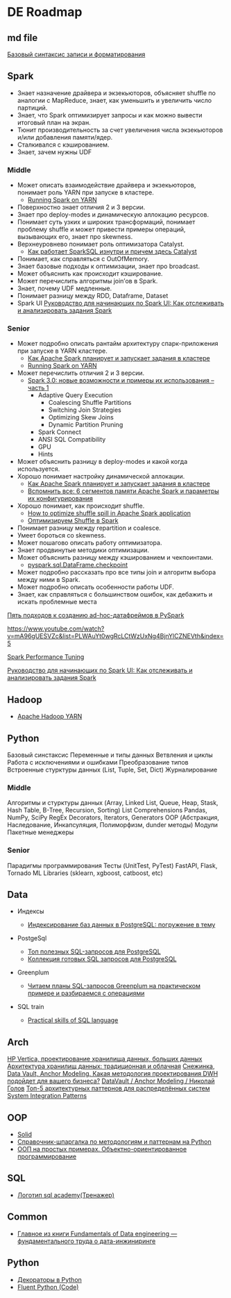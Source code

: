 # DE Roadmap

## md file
[Базовый синтаксис записи и форматирования](https://docs.github.com/ru/get-started/writing-on-github/getting-started-with-writing-and-formatting-on-github/basic-writing-and-formatting-syntax)

## Spark

- Знает назначение драйвера и экзекьюторов, объясняет shuffle по аналогии с MapReduce, знает, как уменьшить и увеличить число партиций. 
- Знает, что Spark оптимизирует запросы и как можно вывести итоговый план на экран. 
- Тюнит производительность за счет увеличения числа экзекьюторов и/или добавления памяти/ядер. 
- Сталкивался с кэшированием. 
- Знает, зачем нужны UDF

### Middle

- Может описать взаимодействие драйвера и экзекьюторов, понимает роль YARN при запуске в кластере. 
    - [Running Spark on YARN](https://spark.apache.org/docs/latest/running-on-yarn.html)
- Поверхностно знает отличия 2 и 3 версии. 
- Знает про deploy-modes и динамическую аллокацию ресурсов. 
- Понимает суть узких и широких трансформаций, понимает проблему shuffle и может привести примеры операций, вызывающих его, знает про skewness. 
- Верхнеуровнево понимает роль оптимизатора Catalyst.
    - [Как работает SparkSQL изнутри и причем здесь Catalyst](https://spark-school.ru/blog/how-catalyst-works/)
- Понимает, как справляться с OutOfMemory. 
- Знает базовые подходы к оптимизации, знает про broadcast. 
- Может объяснить как происходит кэширование. 
- Может перечислить алгоритмы join’ов в Spark. 
- Знает, почему UDF медленные. 
- Понимает разницу между RDD, Dataframe, Dataset
- Spark UI 
[Руководство для начинающих по Spark UI: Как отслеживать и анализировать задания Spark](https://habr.com/ru/companies/slurm/articles/771036/)

### Senior

- Может подробно описать рантайм архитектуру спарк-приложения при запуске в YARN кластере.
    - [Как Apache Spark планирует и запускает задания в кластере](https://bigdataschool.ru/blog/news/spark/spark-job-scheduling.html)
    - [Running Spark on YARN](https://spark.apache.org/docs/latest/running-on-yarn.html) 
- Может перечислить отличия 2 и 3 версии. 
    - [Spark 3.0: новые возможности и примеры их использования – часть 1](https://habr.com/ru/companies/newprolab/articles/530568/)
        - Adaptive Query Execution
            - Coalescing Shuffle Partitions
            - Switching Join Strategies
            - Optimizing Skew Joins
            - Dynamic Partition Pruning
        - Spark Connect
        - ANSI SQL Compatibility
        - GPU
        - Hints
- Может объяснить разницу в deploy-modes и какой когда используется. 
- Хорошо понимает настройку динамической аллокации.
    - [Как Apache Spark планирует и запускает задания в кластере](https://bigdataschool.ru/blog/news/spark/spark-job-scheduling.html)
    - [Вспомнить все: 6 сегментов памяти Apache Spark и параметры их конфигурирования](https://bigdataschool.ru/blog/jvm-spark-memory-types-and-configurations.html) 
- Хорошо понимает, как происходит shuffle. 
    - [How to optimize shuffle spill in Apache Spark application](https://stackoverflow.com/questions/30797724/how-to-optimize-shuffle-spill-in-apache-spark-application)
    - [Оптимизируем Shuffle в Spark](https://habr.com/ru/companies/X5Tech/articles/837348/)
- Понимает разницу между repartition и coalesce. 
- Умеет бороться со skewness. 
- Может пошагово описать работу оптимизатора. 
- Знает продвинутые методики оптимизации. 
- Может объяснить разницу между кэшированием и чекпоинтами. 
    - [pyspark.sql.DataFrame.checkpoint](https://spark.apache.org/docs/latest/api/python/reference/pyspark.sql/api/pyspark.sql.DataFrame.checkpoint.html)
- Может подробно рассказать про все типы join и алгоритм выбора между ними в Spark. 
- Может подробно описать особенности работы UDF. 
- Знает, как справляться с большинством ошибок, как дебажить и искать проблемные места

[Пять подходов к созданию ad-hoc-датафреймов в PySpark](https://habr.com/ru/companies/vk/articles/760796/)

https://www.youtube.com/watch?v=mA96gUESVZc&list=PLWAuYt0wgRcLCtWzUxNg4BjnYlCZNEVth&index=5

[Spark Performance Tuning](https://github.com/afaqueahmad7117/spark-experiments)

[Руководство для начинающих по Spark UI: Как отслеживать и анализировать задания Spark](https://habr.com/ru/companies/slurm/articles/771036/)

## Hadoop
- [Apache Hadoop YARN](https://hadoop.apache.org/docs/r3.1.1/hadoop-yarn/hadoop-yarn-site/YARN.html)

## Python

Базовый синстаксис
Переменные и типы данных
Ветвления и циклы
Работа с исключениями и ошибками
Преобразование типов
Встроенные стурктуры данных (List, Tuple, Set, Dict)
Журналирование

### Middle

Алгоритмы и стурктуры данных (Array, Linked List, Queue, Heap, Stask, Hash Table, B-Tree, Recursion, Sorting)
List Comprehensions
Pandas, NumPy, SciPy
RegEx
Decorators, Iterators, Generators
OOP (Абстракция, Наследование, Инкапсуляция, Полиморфизм, dunder методы)
Модули
Пакетные менеджеры

### Senior

Парадигмы программирования
Тесты (UnitTest, PyTest)
FastAPI, Flask, Tornado
ML Libraries (sklearn, xgboost, catboost, etc)


## Data
- Индексы
    - [Индексирование баз данных в PostgreSQL: погружение в тему](https://habr.com/ru/companies/ibs/articles/838492/)

- PostgeSql
    - [Топ полезных SQL-запросов для PostgreSQL](https://habr.com/ru/articles/696274/)
    - [Коллекция готовых SQL запросов для PostgreSQL](https://github.com/rin-nas/postgresql-patterns-library)

- Greenplum
    - [Читаем планы SQL-запросов Greenplum на практическом примере и разбираемся с операциями](https://bigdataschool.ru/blog/greenplum-explain-plans-operations-to-execute-sql-query.html)
- SQL train
    - [Practical skills of SQL language](https://sql-ex.ru/)

## Arch
[HP Vertica, проектирование хранилища данных, больших данных](https://habr.com/ru/articles/227111/)
[Архитектура хранилищ данных: традиционная и облачная](https://habr.com/ru/articles/441538/)
[Снежинка, Data Vault, Anchor Modeling. Какая методология проектирования DWH подойдет для вашего бизнеса?](https://habr.com/ru/articles/786822/)
[DataVault / Anchor Modeling / Николай Голов](https://www.youtube.com/watch?v=-ZgzpQXsxi0)
[Топ-5 архитектурных паттернов для распределённых систем](https://tproger.ru/translations/top-5-arhitekturnyh-patternov-dlja-raspredeljonnyh-sistem)
[System Integration Patterns](https://testengineer.ru/system-integration-patterns/)

## OOP
- [Solid](https://habr.com/ru/companies/itentika/articles/694730/)
- [Справочник-шпаргалка по методологиям и паттернам на Python](python)
- [ООП на простых примерах. Объектно-ориентированное программирование](https://www.youtube.com/watch?v=-6DWwR_R4Xk)

## SQL
- [Логотип sql academy(Тренажер)](https://sql-academy.org/ru/trainer/tasks/1)

## Common
- [Главное из книги Fundamentals of Data engineering — фундаментального труда о дата-инжиниринге](https://habr.com/ru/companies/vk/articles/766530/)

## Python
- [Декораторы в Python](https://habr.com/ru/articles/814217/)
- [Fluent Python (Code)](https://github.com/AllenDowney/fluent-python-notebooks/blob/master/03-dict-set/dialcodes.ipynb)